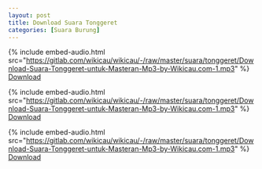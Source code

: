 ```yaml
---
layout: post
title: Download Suara Tonggeret
categories: [Suara Burung]
---
```


{% include embed-audio.html src="https://gitlab.com/wikicau/wikicau/-/raw/master/suara/tonggeret/Download-Suara-Tonggeret-untuk-Masteran-Mp3-by-Wikicau.com-1.mp3" %}
[Download](https://bit.ly/2Rr4eB7)

{% include embed-audio.html src="https://gitlab.com/wikicau/wikicau/-/raw/master/suara/tonggeret/Download-Suara-Tonggeret-untuk-Masteran-Mp3-by-Wikicau.com-1.mp3" %}
[Download](https://bit.ly/2Rr4eB7)

{% include embed-audio.html src="https://gitlab.com/wikicau/wikicau/-/raw/master/suara/tonggeret/Download-Suara-Tonggeret-untuk-Masteran-Mp3-by-Wikicau.com-1.mp3" %}
[Download](https://bit.ly/2Rr4eB7)